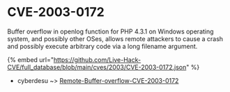 # CVE-2003-0172

Buffer overflow in openlog function for PHP 4.3.1 on Windows operating system, and possibly other OSes, allows remote attackers to cause a crash and possibly execute arbitrary code via a long filename argument.

{% embed url="https://github.com/Live-Hack-CVE/full_database/blob/main/cves/2003/CVE-2003-0172.json" %}


* cyberdesu ~> [Remote-Buffer-overflow-CVE-2003-0172](https://zeste.alice-snow.ru/2003/database/cve-2003-0172/remote-buffer-overflow-cve-2003-0172-cyberdesu)